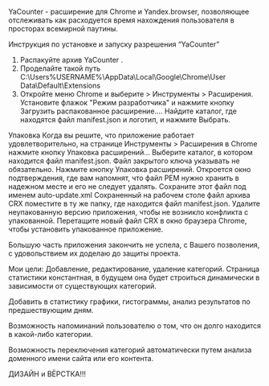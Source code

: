YaCounter - расширение для Chrome и Yandex.browser, позволяющее отслеживать как расходуется время нахождения пользователя в просторах всемирной паутины. 

Инструкция по установке и запуску разрешения “YaCounter” 

1. Распакуйте архив YaCounter .
2. Проделайте такой путь C:\Users\%USERNAME%\AppData\Local\Google\Chrome\User Data\Default\Extensions
3. Откройте меню Chrome и выберите   > Инструменты > Расширения.
Установите флажок "Режим разработчика" и нажмите кнопку Загрузить распакованное расширение….
Найдите каталог, где находятся файл manifest.json и логотип, и нажмите Выбрать.

Упаковка
Когда вы решите, что приложение работает удовлетворительно, на странице Инструменты > Расширения в Chrome нажмите кнопку Упаковка расширений…
Выберите каталог, в котором находится файл manifest.json. Файл закрытого ключа указывать не обязательно.
Нажмите кнопку Упаковка расширений. Откроется окно подтверждения, где вам напомнят, что файл PEM нужно хранить в надежном месте и его не следует удалять. Сохраните этот файл под именем auto-update.xml
Сохраненный на рабочем столе файл архива CRX поместите в ту же папку, где находится файл manifest.json.
Удалите неупакованную версию приложения, чтобы не возникло конфликта с упакованной.
Перетащите новый файл CRX в окно браузера Chrome, чтобы установить упакованное приложение.


Большую часть приложения закончить не успела, с Вашего позволения, с удовольствием их доделаю до защиты проекта. 

Мои цели:
	Добавление, редактирование, удаление категорий.
	Страница статистики константная, в будущем она будет строиться динамически в зависимости от существующих категорий.

Добавить в статистику графики, гистограммы, анализ результатов по предшествующим дням.

Возможность напоминаний пользователю о том, что он долго находится в какой-либо категории. 

Возможность переключения категорий автоматически путем анализа доменного имени сайта или его контента. 

ДИЗАЙН и ВЁРСТКА!!!
